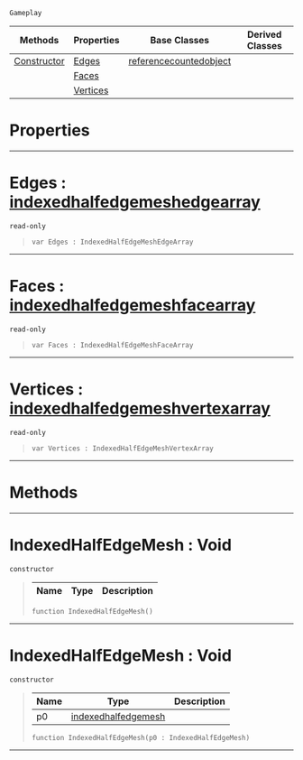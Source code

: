  `Gameplay`

|Methods|Properties|Base Classes|Derived Classes|
|---|---|---|---|
|[ Constructor](https://github.com/zeroengineteam/ZeroDocs/blob/master/code_reference/class_reference/indexedhalfedgemesh.markdown#indexedhalfedgemesh-void)|[ Edges](https://github.com/zeroengineteam/ZeroDocs/blob/master/code_reference/class_reference/indexedhalfedgemesh.markdown#edges-zero-engine-docume)|[referencecountedobject](https://github.com/zeroengineteam/ZeroDocs/blob/master/code_reference/class_reference/referencecountedobject.markdown)| |
| |[ Faces](https://github.com/zeroengineteam/ZeroDocs/blob/master/code_reference/class_reference/indexedhalfedgemesh.markdown#faces-zero-engine-docume)| | |
| |[ Vertices](https://github.com/zeroengineteam/ZeroDocs/blob/master/code_reference/class_reference/indexedhalfedgemesh.markdown#vertices-zero-engine-doc)| | |


 #  Properties


---  
 #  Edges : [indexedhalfedgemeshedgearray](https://github.com/zeroengineteam/ZeroDocs/blob/master/code_reference/class_reference/indexedhalfedgemeshedgearray.markdown)

 `read-only`

> 
> ``` lang=cpp, name=Zilch
> var Edges : IndexedHalfEdgeMeshEdgeArray


---  
 #  Faces : [indexedhalfedgemeshfacearray](https://github.com/zeroengineteam/ZeroDocs/blob/master/code_reference/class_reference/indexedhalfedgemeshfacearray.markdown)

 `read-only`

> 
> ``` lang=cpp, name=Zilch
> var Faces : IndexedHalfEdgeMeshFaceArray


---  
 #  Vertices : [indexedhalfedgemeshvertexarray](https://github.com/zeroengineteam/ZeroDocs/blob/master/code_reference/class_reference/indexedhalfedgemeshvertexarray.markdown)

 `read-only`

> 
> ``` lang=cpp, name=Zilch
> var Vertices : IndexedHalfEdgeMeshVertexArray


---  
 #  Methods


---  
 #  IndexedHalfEdgeMesh : Void

 `constructor`

> 
> |Name|Type|Description|
> |---|---|---|
> ``` lang=cpp, name=Zilch
> function IndexedHalfEdgeMesh()
> ``` 


---  
 #  IndexedHalfEdgeMesh : Void

 `constructor`

> 
> |Name|Type|Description|
> |---|---|---|
> |p0|[indexedhalfedgemesh](https://github.com/zeroengineteam/ZeroDocs/blob/master/code_reference/class_reference/indexedhalfedgemesh.markdown)| |
> ``` lang=cpp, name=Zilch
> function IndexedHalfEdgeMesh(p0 : IndexedHalfEdgeMesh)
> ``` 


---  
 

 